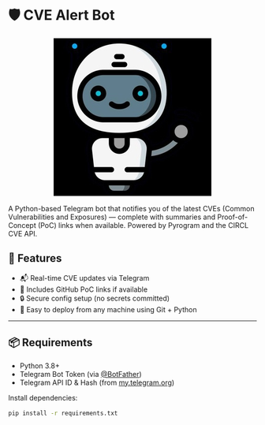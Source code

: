 # 🛡️ CVE Alert Bot

<p align="center">
  <img src="https://github.com/Liamsa1212/CVETrackerBot/blob/main/logo.jpg?raw=true" alt="logo">
</p>


A Python-based Telegram bot that notifies you of the latest CVEs (Common Vulnerabilities and Exposures) — complete with summaries and Proof-of-Concept (PoC) links when available. Powered by Pyrogram and the CIRCL CVE API.

## 🚀 Features

- 📬 Real-time CVE updates via Telegram
- 🧪 Includes GitHub PoC links if available
- 🔒 Secure config setup (no secrets committed)
- 🧰 Easy to deploy from any machine using Git + Python

---

## 📦 Requirements

- Python 3.8+
- Telegram Bot Token (via [@BotFather](https://t.me/BotFather))
- Telegram API ID & Hash (from [my.telegram.org](https://my.telegram.org))

Install dependencies:

```bash
pip install -r requirements.txt
```
